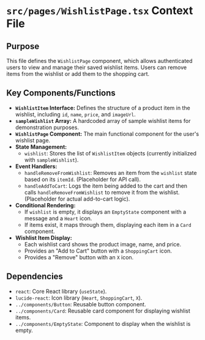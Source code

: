 # `src/pages/WishlistPage.tsx` Context File

## Purpose
This file defines the `WishlistPage` component, which allows authenticated users to view and manage their saved wishlist items. Users can remove items from the wishlist or add them to the shopping cart.

## Key Components/Functions
- **`WishlistItem` Interface:** Defines the structure of a product item in the wishlist, including `id`, `name`, `price`, and `imageUrl`.
- **`sampleWishlist` Array:** A hardcoded array of sample wishlist items for demonstration purposes.
- **`WishlistPage` Component:** The main functional component for the user's wishlist page.
- **State Management:**
    - `wishlist`: Stores the list of `WishlistItem` objects (currently initialized with `sampleWishlist`).
- **Event Handlers:**
    - `handleRemoveFromWishlist`: Removes an item from the `wishlist` state based on its `itemId`. (Placeholder for API call).
    - `handleAddToCart`: Logs the item being added to the cart and then calls `handleRemoveFromWishlist` to remove it from the wishlist. (Placeholder for actual add-to-cart logic).
- **Conditional Rendering:**
    - If `wishlist` is empty, it displays an `EmptyState` component with a message and a `Heart` icon.
    - If items exist, it maps through them, displaying each item in a `Card` component.
- **Wishlist Item Display:**
    - Each wishlist card shows the product image, name, and price.
    - Provides an "Add to Cart" button with a `ShoppingCart` icon.
    - Provides a "Remove" button with an `X` icon.

## Dependencies
- `react`: Core React library (`useState`).
- `lucide-react`: Icon library (`Heart`, `ShoppingCart`, `X`).
- `../components/Button`: Reusable button component.
- `../components/Card`: Reusable card component for displaying wishlist items.
- `../components/EmptyState`: Component to display when the wishlist is empty.
